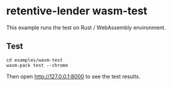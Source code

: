 # retentive-lender wasm-test

This example runs the test on Rust / WebAssembly environment.

## Test

```
cd examples/wasm-test
wasm-pack test --chrome
```

Then open http://127.0.0.1:8000 to see the test results.
